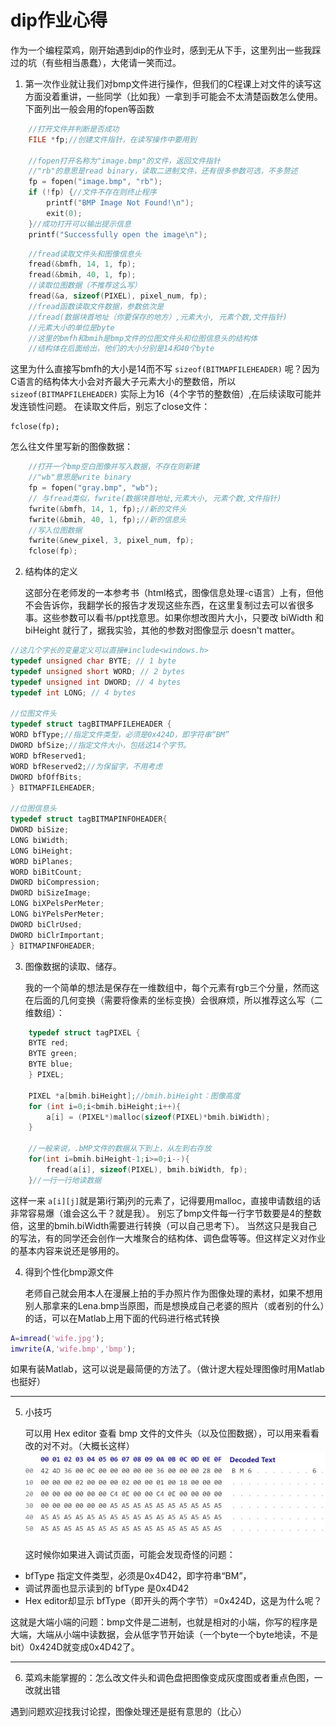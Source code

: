 # dip作业心得
作为一个编程菜鸡，刚开始遇到dip的作业时，感到无从下手，这里列出一些我踩过的坑（有些相当愚蠢），大佬请一笑而过。

1. 第一次作业就让我们对bmp文件进行操作，但我们的C程课上对文件的读写这方面没着重讲，一些同学（比如我）一拿到手可能会不太清楚函数怎么使用。下面列出一般会用的fopen等函数

```c
    //打开文件并判断是否成功
    FILE *fp;//创建文件指针，在读写操作中要用到
    
    //fopen打开名称为"image.bmp"的文件，返回文件指针
    //"rb"的意思是read binary，读取二进制文件，还有很多参数可选，不多赘述
    fp = fopen("image.bmp", "rb"); 
    if (!fp) {//文件不存在则终止程序
        printf("BMP Image Not Found!\n");
        exit(0);
    }//成功打开可以输出提示信息
    printf("Successfully open the image\n");

```
```c
    //fread读取文件头和图像信息头
    fread(&bmfh, 14, 1, fp);
    fread(&bmih, 40, 1, fp);
    //读取位图数据（不推荐这么写）
    fread(&a, sizeof(PIXEL), pixel_num, fp);
    //fread函数读取文件数据，参数依次是
    //fread(数据块首地址（你要保存的地方）,元素大小, 元素个数,文件指针)
    //元素大小的单位是byte
    //这里的bmfh和bmih是bmp文件的位图文件头和位图信息头的结构体
    //结构体在后面给出，他们的大小分别是14和40个byte
```
这里为什么直接写bmfh的大小是14而不写    `sizeof(BITMAPFILEHEADER)` 呢？因为C语言的结构体大小会对齐最大子元素大小的整数倍，所以 `sizeof(BITMAPFILEHEADER)` 实际上为16（4个字节的整数倍）,在后续读取可能并发连锁性问题。
在读取文件后，别忘了close文件：
```
fclose(fp);
```
怎么往文件里写新的图像数据：
```c
    //打开一个bmp空白图像并写入数据，不存在则新建
    //"wb"意思是write binary
    fp = fopen("gray.bmp", "wb");
    // 与fread类似，fwrite(数据块首地址,元素大小, 元素个数,文件指针)
    fwrite(&bmfh, 14, 1, fp);//新的文件头
    fwrite(&bmih, 40, 1, fp);//新的信息头
    //写入位图数据
    fwrite(&new_pixel, 3, pixel_num, fp);
    fclose(fp);
```

2. 结构体的定义

   这部分在老师发的一本参考书（html格式，图像信息处理-c语言）上有，但他不会告诉你，我翻学长的报告才发现这些东西，在这里复制过去可以省很多事。这些参数可以看书/ppt找意思。如果你想改图片大小，只要改 biWidth 和 biHeight 就行了，据我实验，其他的参数对图像显示 doesn't matter。 
```c
//这几个字长的变量定义可以直接#include<windows.h>
typedef unsigned char BYTE; // 1 byte
typedef unsigned short WORD; // 2 bytes
typedef unsigned int DWORD; // 4 bytes
typedef int LONG; // 4 bytes

//位图文件头
typedef struct tagBITMAPFILEHEADER {
WORD bfType;//指定文件类型，必须是0x424D，即字符串“BM”
DWORD bfSize;//指定文件大小，包括这14个字节。
WORD bfReserved1;
WORD bfReserved2;//为保留字，不用考虑
DWORD bfOffBits;
} BITMAPFILEHEADER;

//位图信息头
typedef struct tagBITMAPINFOHEADER{
DWORD biSize;
LONG biWidth;
LONG biHeight;
WORD biPlanes;
WORD biBitCount;
DWORD biCompression;
DWORD biSizeImage;
LONG biXPelsPerMeter;
LONG biYPelsPerMeter;
DWORD biClrUsed;
DWORD biClrImportant;
} BITMAPINFOHEADER;
```

3. 图像数据的读取、储存。

   我的一个简单的想法是保存在一维数组中，每个元素有rgb三个分量，然而这在后面的几何变换（需要将像素的坐标变换）会很麻烦，所以推荐这么写（二维数组）：
```c
    typedef struct tagPIXEL {
    BYTE red;
    BYTE green;
    BYTE blue;
    } PIXEL;

    PIXEL *a[bmih.biHeight];//bmih.biHeight：图像高度
    for (int i=0;i<bmih.biHeight;i++){
        a[i] = (PIXEL*)malloc(sizeof(PIXEL)*bmih.biWidth);
    }
    
    //一般来说，.bMP文件的数据从下到上，从左到右存放
    for(int i=bmih.biHeight-1;i>=0;i--){
        fread(a[i], sizeof(PIXEL), bmih.biWidth, fp);
    }//一行一行地读数据
```
这样一来 `a[i][j]`就是第i行第j列的元素了，记得要用malloc，直接申请数组的话非常容易爆（谁会这么干？就是我）。
别忘了bmp文件每一行字节数要是4的整数倍，这里的bmih.biWidth需要进行转换（可以自己思考下）。
当然这只是我自己的写法，有的同学还会创作一大堆聚合的结构体、调色盘等等。但这样定义对作业的基本内容来说还是够用的。

4. 得到个性化bmp源文件

   老师自己就会用本人在漫展上拍的手办照片作为图像处理的素材，如果不想用别人那拿来的Lena.bmp当原图，而是想换成自己老婆的照片（或者别的什么）的话，可以在Matlab上用下面的代码进行格式转换
```matlab
A=imread('wife.jpg');
imwrite(A,'wife.bmp','bmp');
```
如果有装Matlab，这可以说是最简便的方法了。（做计逻大程处理图像时用Matlab也挺好）

------
5. 小技巧

   可以用 Hex editor 查看 bmp 文件的文件头（以及位图数据），可以用来看看改的对不对。（大概长这样）
   ![alt text](image.png)
   
   
   这时候你如果进入调试页面，可能会发现奇怪的问题：

* bfType 指定文件类型，必须是0x4D42，即字符串“BM”，
* 调试界面也显示读到的 bfType 是0x4D42
* Hex editor却显示 bfType（即开头的两个字节）=0x424D，这是为什么呢？
   
这就是大端小端的问题：bmp文件是二进制，也就是相对的小端，你写的程序是大端，大端从小端中读数据，会从低字节开始读（一个byte一个byte地读，不是bit）0x424D就变成0x4D42了。

-----
6. 菜鸡未能掌握的：怎么改文件头和调色盘把图像变成灰度图或者重点色图，一改就出错

遇到问题欢迎找我讨论捏，图像处理还是挺有意思的（比心）
